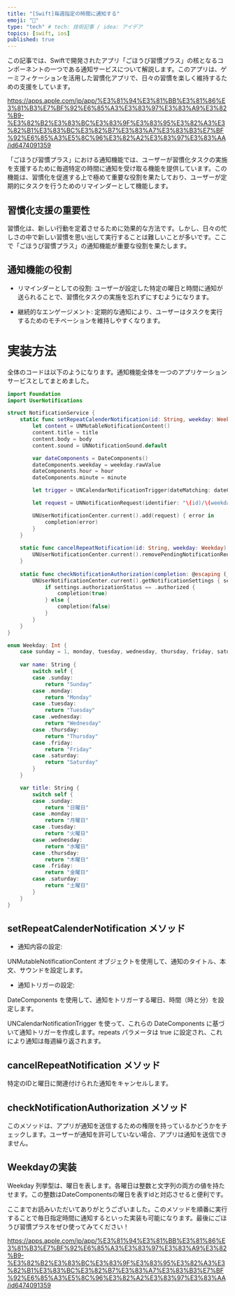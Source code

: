 ```yaml
---
title: "[Swift]毎週指定の時間に通知する"
emoji: "📱"
type: "tech" # tech: 技術記事 / idea: アイデア
topics: [swift, ios]
published: true
---
```


この記事では、Swiftで開発されたアプリ「ごほうび習慣プラス」の核となるコンポーネントの一つである通知サービスについて解説します。このアプリは、ゲーミフィケーションを活用した習慣化アプリで、日々の習慣を楽しく維持するための支援をしています。

https://apps.apple.com/jp/app/%E3%81%94%E3%81%BB%E3%81%86%E3%81%B3%E7%BF%92%E6%85%A3%E3%83%97%E3%83%A9%E3%82%B9-%E3%82%B2%E3%83%BC%E3%83%9F%E3%83%95%E3%82%A3%E3%82%B1%E3%83%BC%E3%82%B7%E3%83%A7%E3%83%B3%E7%BF%92%E6%85%A3%E5%8C%96%E3%82%A2%E3%83%97%E3%83%AA/id6474091359

「ごほうび習慣プラス」における通知機能では、ユーザーが習慣化タスクの実施を支援するために毎週特定の時間に通知を受け取る機能を提供しています。この機能は、習慣化を促進する上で極めて重要な役割を果たしており、ユーザーが定期的にタスクを行うためのリマインダーとして機能します。

## 習慣化支援の重要性

習慣化は、新しい行動を定着させるために効果的な方法です。しかし、日々の忙しさの中で新しい習慣を思い出して実行することは難しいことが多いです。ここで「ごほうび習慣プラス」の通知機能が重要な役割を果たします。

## 通知機能の役割

- リマインダーとしての役割: ユーザーが設定した特定の曜日と時間に通知が送られることで、習慣化タスクの実施を忘れずにすむようになります。

- 継続的なエンゲージメント: 定期的な通知により、ユーザーはタスクを実行するためのモチベーションを維持しやすくなります。

# 実装方法

全体のコードは以下のようになります。通知機能全体を一つのアプリケーションサービスとしてまとめました。

``` swift
import Foundation
import UserNotifications

struct NotificationService {
    static func setRepeatCalenderNotification(id: String, weekday: Weekday, title: String, body: String, hour: Int, minute: Int, completion: @escaping (_ error: Error?) -> Void) {
        let content = UNMutableNotificationContent()
        content.title = title
        content.body = body
        content.sound = UNNotificationSound.default

        var dateComponents = DateComponents()
        dateComponents.weekday = weekday.rawValue
        dateComponents.hour = hour
        dateComponents.minute = minute

        let trigger = UNCalendarNotificationTrigger(dateMatching: dateComponents, repeats: true)

        let request = UNNotificationRequest(identifier: "\(id)/\(weekday.name)", content: content, trigger: trigger)

        UNUserNotificationCenter.current().add(request) { error in
            completion(error)
        }
    }
    
    static func cancelRepeatNotification(id: String, weekday: Weekday) {
        UNUserNotificationCenter.current().removePendingNotificationRequests(withIdentifiers: ["\(id)/\(weekday.name)"])
    }
    
    static func checkNotificationAuthorization(completion: @escaping (_ isAuthorized: Bool) -> Void) {
        UNUserNotificationCenter.current().getNotificationSettings { settings in
            if settings.authorizationStatus == .authorized {
                completion(true)
            } else {
                completion(false)
            }
        }
    }
}

enum Weekday: Int {
    case sunday = 1, monday, tuesday, wednesday, thursday, friday, saturday
    
    var name: String {
        switch self {
        case .sunday:
            return "Sunday"
        case .monday:
            return "Monday"
        case .tuesday:
            return "Tuesday"
        case .wednesday:
            return "Wednesday"
        case .thursday:
            return "Thursday"
        case .friday:
            return "Friday"
        case .saturday:
            return "Saturday"
        }
    }

    var title: String {
        switch self {
        case .sunday:
            return "日曜日"
        case .monday:
            return "月曜日"
        case .tuesday:
            return "火曜日"
        case .wednesday:
            return "水曜日"
        case .thursday:
            return "木曜日"
        case .friday:
            return "金曜日"
        case .saturday:
            return "土曜日"
        }
    }
}
```

## setRepeatCalenderNotification メソッド

- 通知内容の設定:

UNMutableNotificationContent オブジェクトを使用して、通知のタイトル、本文、サウンドを設定します。

- 通知トリガーの設定:

DateComponents を使用して、通知をトリガーする曜日、時間（時と分）を設定します。

UNCalendarNotificationTrigger を使って、これらの DateComponents に基づいて通知トリガーを作成します。repeats パラメータは true に設定され、これにより通知は毎週繰り返されます。

## cancelRepeatNotification メソッド

特定のIDと曜日に関連付けられた通知をキャンセルします。

## checkNotificationAuthorization メソッド

このメソッドは、アプリが通知を送信するための権限を持っているかどうかをチェックします。ユーザーが通知を許可していない場合、アプリは通知を送信できません。

## Weekdayの実装

Weekday 列挙型は、曜日を表します。各曜日は整数と文字列の両方の値を持たせます。この整数はDateComponentsの曜日を表すidと対応させると便利です。

ここまでお読みいただいてありがとうございました。このメソッドを順番に実行することで毎日指定時間に通知するといった実装も可能になります。最後にごほうび習慣プラスをぜひ使ってみてください！

https://apps.apple.com/jp/app/%E3%81%94%E3%81%BB%E3%81%86%E3%81%B3%E7%BF%92%E6%85%A3%E3%83%97%E3%83%A9%E3%82%B9-%E3%82%B2%E3%83%BC%E3%83%9F%E3%83%95%E3%82%A3%E3%82%B1%E3%83%BC%E3%82%B7%E3%83%A7%E3%83%B3%E7%BF%92%E6%85%A3%E5%8C%96%E3%82%A2%E3%83%97%E3%83%AA/id6474091359